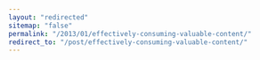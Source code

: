 ```yaml
---
layout: "redirected"
sitemap: "false"
permalink: "/2013/01/effectively-consuming-valuable-content/"
redirect_to: "/post/effectively-consuming-valuable-content/"
---
```




